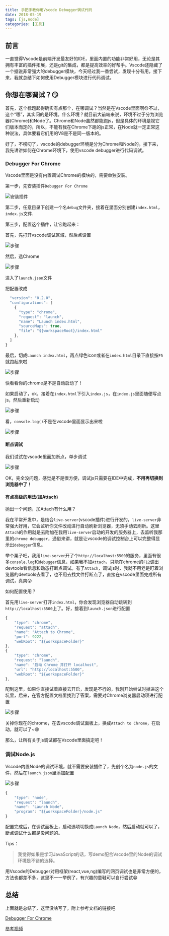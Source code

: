```yaml
---
title: 手把手教你用Vscode Debugger调试代码
date: 2018-05-19
tags: [js,node] 
categories: [工具]
---
```


## 前言
一直觉得Vscode是前端开发最友好的IDE，里面内置的功能非常好用，无论是其拥有丰富的插件拓展，还是git的集成，都是提高效率的好帮手。Vscode还隐藏了一个据说非常强大的debugger模块，今天经过我一番尝试，发现十分有用，接下来，我就总结下如何使用Debugger模块进行代码调试。

## 你想在哪调试？😏

首先，这个标题起得确实有点那个，在哪调试？当然是在Vscode里面啊😓不过，这个“哪”，其实问的是环境。什么环境？就目前大前端来说，环境不过于分为浏览器(Chrome)和Node了。Chrome和Node虽然都能跑js，但是具体的环境是视它们版本而定的，所以，不能有我在Chrome下跑的js正常，在Node就一定正常这种说法，具体要看它们用的V8是不是同一版本的。

好了，不唠叨了，vscode的debugger环境是分为Chrome和Node的。接下来，我先讲讲如何在Chrome环境下，使用vscode debugger进行代码调试。

### Debugger For Chrome

Vscode里面是没有内置调试Chrome的模块的，需要单独安装。

第一步，先安装插件`Debugger For Chrome`

![安装插件](./img/20180519/1.png)

第二步，任意目录下创建一个名`debug`文件夹，接着在里面分别创建`index.html`，`index.js`文件.

第三步，配置这个插件，让它跑起来：

首先，先打开vscode调试区域，然后点设置

![步骤](./img/20180519/2.png)

然后，选Chrome

![步骤](./img/20180519/3.png)

进入了`launch.json`文件

把配置改成

```JavaScript
  "version": "0.2.0",
  "configurations": [
    {
      "type": "chrome",
      "request": "launch",
      "name": "Launch index.html",
      "sourceMaps": true,
      "file": "${workspaceRoot}/index.html"
    },
  ]
}
```
最后，切成`Launch index.html`，再点绿色icon或者在`index.html`目录下直接按`F5`就跑起来啦

![步骤](./img/20180519/4.png)

快看看你的chrome是不是自动启动了！

如果启动了，ok，接着在`index.html`下引入`index.js`，在`index.js`里面随便写点js，然后重新启动

![步骤](./img/20180519/5.png)

看，`console.log()`不是在vscode里面显示出来啦

![步骤](./img/20180519/6.png)

#### 断点调试

我们试试在vscode里面加断点，单步调试

![步骤](./img/20180519/7.png)

OK，完全没问题，感觉是不是很方便，调试js只需要在IDE中完成，**不用再切换到浏览器中了！**

#### 有点高级的用法(加Attach)

抛出一个问题，加Attach有什么用？

我在平常开发中，是结合`live-server`(vscode插件)进行开发的，`live-server`非常强大好用，它会监听你文件改动进行自动刷新浏览器，无须手动去刷新。这里`Attach`的作用就是去附加在我用`live-server`启动的开发的服务器上，去监听我那里的`chrome debugger`，通俗来讲，就是让vscode的调试控制台上可以完整得显示出`debugger`信息。

举个栗子吧，我用`live-server`开了个`http://localhost:5500`的服务，里面有很多`console.log`和`debugger`信息，如果我不加`Attach`，只能在chrome的`F12`调出devtools看信息和动态打断点调试。有了`Attach`，调试js时，我就不用老是盯着浏览器的devtools去看了，也不用去找文件打断点了，直接在vscode里面完成所有调试，真爽😝

如何配置使用？

首先用`live-server`打开`index.html`，你会发现浏览器自动跳转到`http://localhost:5500`上了。好，接着到`launch.json`进行配置

```javascript
{
    "type": "chrome",
    "request": "attach",
    "name": "Attach to Chrome",
    "port": 9222,
    "webRoot": "${workspaceFolder}"
},
{
    "type": "chrome",
    "request": "launch",
    "name": "启动 Chrome 并打开 localhost",
    "url": "http://localhost:5500",
    "webRoot": "${workspaceFolder}"
},
```
配到这里，如果你直接试着直接去开启，发现是不行的，我刚开始尝试时掉进这个坑里，后来，在官方配置文档里找到了答案，需要对Chrome浏览器启动项进行配置

![步骤](./img/20180519/8.png)

关掉你现在的chrome，在去vscode调试面板上，换成`Attach to Chrome`，在启动，就可以了~😆

那么，让所有关于js调试都在Vscode里面搞定吧！

### 调试Node.js

Vscode内置Node的调试环境，就不需要安装插件了，先创个名为`node.js`的文件，然后在`launch.json`里添加配置

![步骤](./img/20180519/9.png)

```JavaScript
{
    "type": "node",
    "request": "launch",
    "name": "Launch Node",
    "program": "${workspaceFolder}/node.js"
}
```

配置完成后，在调试面板上，启动选项切换成`Launch Node`，然后启动就可以了，断点调试什么都是没问题的。

Tips：
> 我觉得如果是学习JavaScript的话，写demo配合Vscode里的Node的调试环境是不错的选择。

用Vscode的Debugger对用框架(react,vue,ng)编写的网页调试也是非常方便的，方法也都差不多，这里不一一举例了，有兴趣的童鞋可以自行尝试😁

## 总结

上面就是总结了，这里没啥写了，附上参考文档的链接吧

[Debugger For Chrome](https://github.com/Microsoft/vscode-chrome-debug)

[参考视频](https://www.bilibili.com/video/av14868402/)

